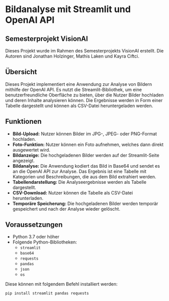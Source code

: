 # Bildanalyse mit Streamlit und OpenAI API

## Semesterprojekt VisionAI

Dieses Projekt wurde im Rahmen des Semesterprojekts VisionAI erstellt. Die Autoren sind Jonathan Holzinger, Mathis Laken und Kayra Ciftci.

## Übersicht

Dieses Projekt implementiert eine Anwendung zur Analyse von Bildern mithilfe der OpenAI API. Es nutzt die Streamlit-Bibliothek, um eine benutzerfreundliche Oberfläche zu bieten, über die Nutzer Bilder hochladen und deren Inhalte analysieren können. Die Ergebnisse werden in Form einer Tabelle dargestellt und können als CSV-Datei heruntergeladen werden.

## Funktionen

- **Bild-Upload:** Nutzer können Bilder im JPG-, JPEG- oder PNG-Format hochladen.
- **Foto-Funktion:** Nutzer können ein Foto aufnehmen, welches dann direkt ausgewertet wird. 
- **Bildanzeige:** Die hochgeladenen Bilder werden auf der Streamlit-Seite angezeigt.
- **Bildanalyse:** Die Anwendung kodiert das Bild in Base64 und sendet es an die OpenAI API zur Analyse. Das Ergebnis ist eine Tabelle mit Kategorien und Beschreibungen, die aus dem Bild extrahiert werden.
- **Tabellendarstellung:** Die Analyseergebnisse werden als Tabelle dargestellt.
- **CSV-Download:** Nutzer können die Tabelle als CSV-Datei herunterladen.
- **Temporäre Speicherung:** Die hochgeladenen Bilder werden temporär gespeichert und nach der Analyse wieder gelöscht.

## Voraussetzungen

- Python 3.7 oder höher
- Folgende Python-Bibliotheken:
  - `streamlit`
  - `base64`
  - `requests`
  - `pandas`
  - `json`
  - `os`

Diese können mit folgendem Befehl installiert werden:

```bash
pip install streamlit pandas requests
